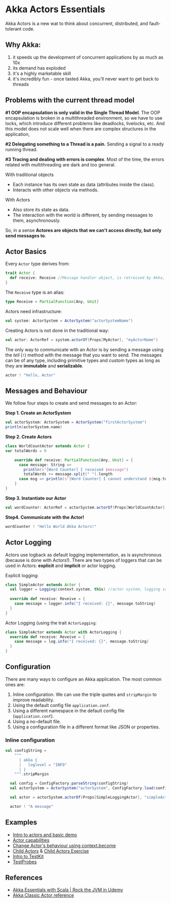 # Akka Actors Essentials

Akka Actors is a new wat to think about concurrent, distributed, and fault-tolerant code.

## Why Akka:

1. it speeds up the development of concurrent applications by as much as 10x
2. its demand has exploded
3. it's a highly marketable skill
4. it's incredibly fun - once tasted Akka, you'll never want to get back to threads

## Problems with the current thread model
**#1 OOP encapsulation is only valid in the Single Thread Model**. The OOP encapsulation is broken in a multithreaded environment, 
so we have to use locks, which introduce different problems like deadlocks, livelocks, etc. 
And this model does not scale well when there are complex structures in the application, 


**#2 Delegating something to a Thread is a pain**. Sending a signal to a ready running thread.

**#3 Tracing and dealing with errors is complex**. Most of the time, the errors related with multithreading are dark and too general.


With traditional objects
- Each instance has its own state as data (attributes inside the class).
- Interacts with other objects via methods.

With Actors
- Also store its state as data.
- The interaction with the world is different, by sending messages to them, asynchronously.

So, in a sense **Actores are objects that we can't access directly, but only send messages to**.

## Actor Basics
Every `Actor` type derives from:

```scala
trait Actor {
  def receive: Receive //Message handler object, is retreived by Akka, and is invoked when the actor processes a message
}
```

The `Receive` type is an alias:
```scala
type Receive = PartialFunction[Any, Unit]
```
Actors need infrastructure:
```scala
val system: ActorSystem = ActorSystem("actorSystemName")
```

Creating Actors is not done in the traditional way:
```scala
val actor: ActorRef = system.actorOf(Props[MyActor], "myActorName")
```

The only way to communicate with an Actor is by sending a message using the *tell* (`!`) method with the message that you want to send.
The messages can be of any type, including primitive types and custom types as long as they are **immutable** and **serializable**.
```scala
actor ! "hello, Actor"
```

## Messages and Behaviour
We follow four steps to create and send messages to an Actor:

**Step 1. Create an ActorSystem**

```scala
val actorSystem: ActorSystem = ActorSystem("firstActorSystem")
println(actorSystem.name)
```

**Step 2. Create Actors**
```scala
class WorldCountActor extends Actor {
var totalWords = 0

    override def receive: PartialFunction[Any, Unit] = {
      case message: String =>
        println(s"[Word Counter] I received $message")
        totalWords += message.split(" ").length
      case msg => println(s"[Word Counter] I cannot understand ${msg.toString}")
    }
}
```

**Step 3. Instantiate our Actor**
```scala
val wordCounter: ActorRef = actorSystem.actorOf(Props[WorldCountActor], "wordCounter")
```

**Step4. Communicate with the Actor!**
```scala
wordCounter ! "Hello World Akka Actors!"
```

## Actor Logging

Actors use logback as default logging implementation, as is asynchronous (because is done with Actors!). There are two types of loggers that can be used in Actors: **explicit** and **implicit** or actor logging.

Explicit logging: 
```scala
class SimpleActor extends Actor {
  val logger = Logging(context.system, this) //actor system, logging source
  
  override def receive: Reveive = {
    case message = logger.info("I received: {}", message.toString)
  }
}
```

Actor Logging (using the trait `ActorLogging`:

```scala
class SimpleActor extends Actor with ActorLogging {
  override def receive: Reveive = {
    case message = log.info("I received: {}", message.toString)
  }
}
```

## Configuration

There are many ways to configure an Akka application. The most common ones are: 
1. Inline configuration. We can use the triple quotes and `stripMargin` to improve readability.
2. Using the default config file `application.conf`.
3. Using a different namespace in the default config file (`application.conf`). 
4. Using a no-default file.
5. Using a configuration file in a different format like JSON or properties.

### Inline configuration

```scala
val configString =
    """
      | akka {
      |   loglevel = "INFO"
      | }
    """.stripMargin

  val config = ConfigFactory.parseString(configString)
  val actorSystem = ActorSystem("actorSystem", ConfigFactory.load(config))

  val actor = actorSystem.actorOf(Props[SimpleLoggingActor], "simpleActor")

  actor ! "A message"
```



## Examples
- [Intro to actors and basic demo](./src/main/scala/actors/ActorsIntro.scala)
- [Actor capabilities](./src/main/scala/actors/ActorCapabilities.scala)
- [Change Actor's behaviour using context.become](./src/main/scala/actors/ChangingActorBehaviour.scala)
- [Child Actors](./src/main/scala/actors/ChildActors.scala) & [Child Actors Exercise](./src/main/scala/actors/ChildActorsExercise.scala)
- [Intro to TestKit](./src/test/scala/BasicSpec.scala)
- [TestProbes](./src/test/scala/TestProbeSpec.scala)

## References
- [Akka Essentials with Scala | Rock the JVM in Udemy](https://www.udemy.com/course/akka-essentials/learn/lecture/12418624#overview)
- [Akka Classic Actor reference](https://doc.akka.io/docs/akka/current/index-actors.html)